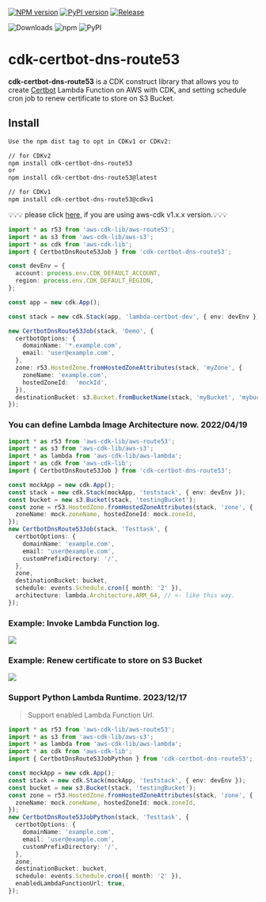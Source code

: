 [![NPM version](https://badge.fury.io/js/cdk-certbot-dns-route53.svg)](https://badge.fury.io/js/cdk-certbot-dns-route53)
[![PyPI version](https://badge.fury.io/py/cdk-certbot-dns-route53.svg)](https://badge.fury.io/py/cdk-certbot-dns-route53)
[![Release](https://github.com/neilkuan/cdk-certbot-dns-route53/actions/workflows/release.yml/badge.svg?branch=main)](https://github.com/neilkuan/cdk-certbot-dns-route53/actions/workflows/release.yml)

![Downloads](https://img.shields.io/badge/-DOWNLOADS:-brightgreen?color=gray)
![npm](https://img.shields.io/npm/dt/cdk-certbot-dns-route53?label=npm&color=orange)
![PyPI](https://img.shields.io/pypi/dm/cdk-certbot-dns-route53?label=pypi&color=blue)

# cdk-certbot-dns-route53 
**cdk-certbot-dns-route53** is a CDK construct library that allows you to create [Certbot](https://github.com/certbot/certbot) Lambda Function on AWS with CDK, and setting schedule cron job to renew certificate to store on S3 Bucket.

## Install
```bash
Use the npm dist tag to opt in CDKv1 or CDKv2:

// for CDKv2
npm install cdk-certbot-dns-route53
or
npm install cdk-certbot-dns-route53@latest

// for CDKv1
npm install cdk-certbot-dns-route53@cdkv1
```

💡💡💡 please click [here](https://github.com/neilkuan/cdk-certbot-dns-route53/tree/cdkv1#readme), if you are using aws-cdk v1.x.x version.💡💡💡

```ts
import * as r53 from 'aws-cdk-lib/aws-route53';
import * as s3 from 'aws-cdk-lib/aws-s3';
import * as cdk from 'aws-cdk-lib';
import { CertbotDnsRoute53Job } from 'cdk-certbot-dns-route53';

const devEnv = {
  account: process.env.CDK_DEFAULT_ACCOUNT,
  region: process.env.CDK_DEFAULT_REGION,
};

const app = new cdk.App();

const stack = new cdk.Stack(app, 'lambda-certbot-dev', { env: devEnv });

new CertbotDnsRoute53Job(stack, 'Demo', {
  certbotOptions: {
    domainName: '*.example.com',
    email: 'user@example.com',
  },
  zone: r53.HostedZone.fromHostedZoneAttributes(stack, 'myZone', {
    zoneName: 'example.com',
    hostedZoneId:  'mockId',
  }),
  destinationBucket: s3.Bucket.fromBucketName(stack, 'myBucket', 'mybucket'),
});
```


### You can define Lambda Image Architecture now. 2022/04/19
```ts
import * as r53 from 'aws-cdk-lib/aws-route53';
import * as s3 from 'aws-cdk-lib/aws-s3';
import * as lambda from 'aws-cdk-lib/aws-lambda';
import * as cdk from 'aws-cdk-lib';
import { CertbotDnsRoute53Job } from 'cdk-certbot-dns-route53';

const mockApp = new cdk.App();
const stack = new cdk.Stack(mockApp, 'teststack', { env: devEnv });
const bucket = new s3.Bucket(stack, 'testingBucket');
const zone = r53.HostedZone.fromHostedZoneAttributes(stack, 'zone', {
  zoneName: mock.zoneName, hostedZoneId: mock.zoneId,
});
new CertbotDnsRoute53Job(stack, 'Testtask', {
  certbotOptions: {
    domainName: 'example.com',
    email: 'user@example.com',
    customPrefixDirectory: '/',
  },
  zone,
  destinationBucket: bucket,
  schedule: events.Schedule.cron({ month: '2' }),
  architecture: lambda.Architecture.ARM_64, // <- like this way.
});

```

### Example: Invoke Lambda Function log.
![](./images/lambda-logs.png)

### Example: Renew certificate to store on S3 Bucket
![](./images/s3-bucket.png)


### Support Python Lambda Runtime. 2023/12/17
> Support enabled Lambda Function Url.
```ts
import * as r53 from 'aws-cdk-lib/aws-route53';
import * as s3 from 'aws-cdk-lib/aws-s3';
import * as lambda from 'aws-cdk-lib/aws-lambda';
import * as cdk from 'aws-cdk-lib';
import { CertbotDnsRoute53JobPython } from 'cdk-certbot-dns-route53';

const mockApp = new cdk.App();
const stack = new cdk.Stack(mockApp, 'teststack', { env: devEnv });
const bucket = new s3.Bucket(stack, 'testingBucket');
const zone = r53.HostedZone.fromHostedZoneAttributes(stack, 'zone', {
  zoneName: mock.zoneName, hostedZoneId: mock.zoneId,
});
new CertbotDnsRoute53JobPython(stack, 'Testtask', {
  certbotOptions: {
    domainName: 'example.com',
    email: 'user@example.com',
    customPrefixDirectory: '/',
  },
  zone,
  destinationBucket: bucket,
  schedule: events.Schedule.cron({ month: '2' }),
  enabledLambdaFunctionUrl: true,
});

```